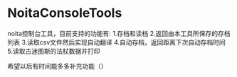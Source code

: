 # NoitaConsoleTools
noita控制台工具，目前支持的功能有:
1.存档和读档
2.返回由本工具所保存的存档列表
3.读取csv文件然后实现自动翻译
4.自动存档，返回距离下次自动存档时间
5.读取古迷图斯的法杖数据并打印

希望以后有时间能多多补充功能（）

